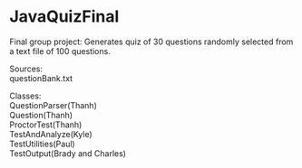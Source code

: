 # JavaQuizFinal
Final group project: Generates quiz of 30 questions randomly selected from a text file of 100 questions.

Sources:  
   questionBank.txt

Classes:  
   QuestionParser(Thanh)   
   Question(Thanh)   
   ProctorTest(Thanh)         
   TestAndAnalyze(Kyle)      
   TestUtilities(Paul)   
   TestOutput(Brady and Charles)
